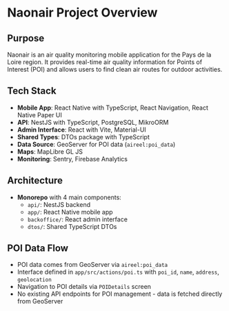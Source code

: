 # Naonair Project Overview

## Purpose
Naonair is an air quality monitoring mobile application for the Pays de la Loire region. It provides real-time air quality information for Points of Interest (POI) and allows users to find clean air routes for outdoor activities.

## Tech Stack
- **Mobile App**: React Native with TypeScript, React Navigation, React Native Paper UI
- **API**: NestJS with TypeScript, PostgreSQL, MikroORM 
- **Admin Interface**: React with Vite, Material-UI
- **Shared Types**: DTOs package with TypeScript
- **Data Source**: GeoServer for POI data (`aireel:poi_data`)
- **Maps**: MapLibre GL JS
- **Monitoring**: Sentry, Firebase Analytics

## Architecture
- **Monorepo** with 4 main components:
  - `api/`: NestJS backend
  - `app/`: React Native mobile app 
  - `backoffice/`: React admin interface
  - `dtos/`: Shared TypeScript DTOs

## POI Data Flow
- POI data comes from GeoServer via `aireel:poi_data` 
- Interface defined in `app/src/actions/poi.ts` with `poi_id`, `name`, `address`, `geolocation`
- Navigation to POI details via `POIDetails` screen
- No existing API endpoints for POI management - data is fetched directly from GeoServer